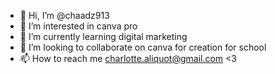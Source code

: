 - 👋 Hi, I’m @chaadz913
- 👀 I’m interested in canva pro 
- 🌱 I’m currently learning digital marketing 
- 💞️ I’m looking to collaborate on canva for creation for school
- 📫 How to reach me charlotte.aliquot@gmail.com <3

<!---
chaadz913/chaadz913 is a ✨ special ✨ repository because its `README.md` (this file) appears on your GitHub profile.
You can click the Preview link to take a look at your changes.
--->
